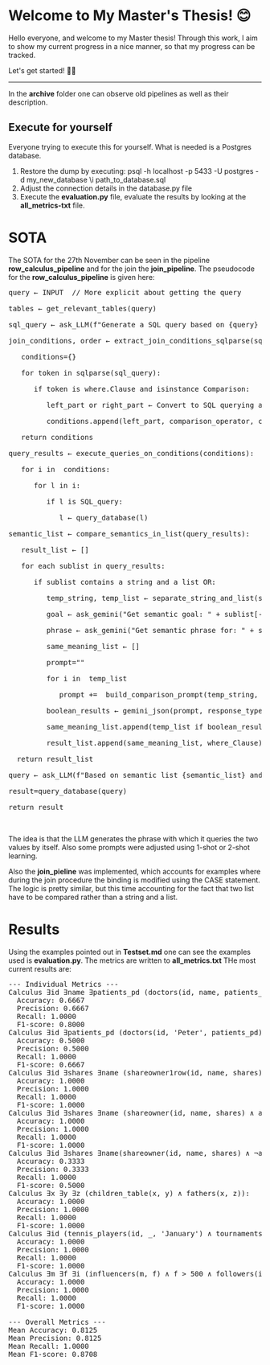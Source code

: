 
# Welcome to My Master's Thesis! 😊

Hello everyone, and welcome to my Master thesis!  Through this work, I aim to show my current progress in a nice manner, so that my progress can be tracked.

Let's get started! 👋🏻

---

In the **archive** folder one can observe old pipelines as well as their description.

## Execute for yourself
Everyone trying to execute this for yourself. What is needed is a Postgres database.
1. Restore the dump by executing: 
psql -h localhost -p 5433 -U postgres -d my_new_database
\i path_to_database.sql
2. Adjust the connection details in the database.py file
3. Execute the **evaluation.py** file, evaluate the results by looking at the **all_metrics-txt** file.

# SOTA

The SOTA for the 27th November can be seen in the pipeline **row_calculus_pipeline** and for the join the **join_pipeline**. The pseudocode  for the **row_calculus_pipeline** is given here:


<pre>
query ← INPUT  // More explicit about getting the query<br>
tables ← get_relevant_tables(query) <br>
sql_query ← ask_LLM(f"Generate a SQL query based on {query} and {tables}")<br>
join_conditions, order ← extract_join_conditions_sqlparse(sql_query):<br>
   conditions={}<br>
   for token in sqlparse(sql_query):<br>
      if token is where.Clause and isinstance Comparison:<br>
         left_part or right_part ← Convert to SQL querying all values represented  <br>
         conditions.append(left_part, comparison_operator, clause, right_part)<br>
   return conditions<br>
query_results ← execute_queries_on_conditions(conditions):<br>
   for i in  conditions:<br>
      for l in i:<br>
         if l is SQL_query:<br>
            l ← query_database(l)<br>
semantic_list ← compare_semantics_in_list(query_results):<br>
   result_list ← []<br>
   for each sublist in query_results:<br>
      if sublist contains a string and a list OR:<br>
         temp_string, temp_list ← separate_string_and_list(sublist) <br>
         goal ← ask_gemini("Get semantic goal: " + sublist[-2])  # Leads to confusion -> not used currently<br>
         phrase ← ask_gemini("Get semantic phrase for: " + sublist[1]) <br>
         same_meaning_list ← []<br>
         prompt=""<br>
         for i in  temp_list<br>
            prompt +=  build_comparison_prompt(temp_string, i, phrase) <br>
         boolean_results ← gemini_json(prompt, response_type = list[boolean])<br>
         same_meaning_list.append(temp_list if boolean_result is true)<br>
         result_list.append(same_meaning_list, where_Clause)<br>
  return result_list<br>
query ← ask_LLM(f"Based on semantic list {semantic_list} and the intital query {sql_query} generate  a new query") <br>
result=query_database(query) <br>
return result<br>
   </pre>

The idea is that the LLM generates the phrase with which it queries the two values
by itself. Also some prompts were adjusted using 1-shot or 2-shot learning. 

Also the **join_pieline** was implemented, which accounts for examples where during the join procedure the binding is modified using the CASE statement. The logic is pretty similar,
but this time accounting for the fact that two list have to be compared rather than a string and a list.


# Results 

Using the examples pointed out in **Testset.md** one can see the examples used is **evaluation.py**. The metrics are written to **all_metrics.txt** THe most current results are:

<pre>
--- Individual Metrics ---
Calculus ∃id ∃name ∃patients_pd (doctors(id, name, patients_pd) ∧ patients_pd < 12):
  Accuracy: 0.6667
  Precision: 0.6667
  Recall: 1.0000
  F1-score: 0.8000
Calculus ∃id ∃patients_pd (doctors(id, 'Peter', patients_pd) ∧ patients_pd < 12):
  Accuracy: 0.5000
  Precision: 0.5000
  Recall: 1.0000
  F1-score: 0.6667
Calculus ∃id ∃shares ∃name (shareowner1row(id, name, shares) ∧ animalowner1row(id, _, 'dog')):
  Accuracy: 1.0000
  Precision: 1.0000
  Recall: 1.0000
  F1-score: 1.0000
Calculus ∃id ∃shares ∃name (shareowner(id, name, shares) ∧ animalowner(id, _, 'dog')):
  Accuracy: 1.0000
  Precision: 1.0000
  Recall: 1.0000
  F1-score: 1.0000
Calculus ∃id ∃shares ∃name(shareowner(id, name, shares) ∧ ¬animalowner(id, _, 'dog')):
  Accuracy: 0.3333
  Precision: 0.3333
  Recall: 1.0000
  F1-score: 0.5000
Calculus ∃x ∃y ∃z (children_table(x, y) ∧ fathers(x, z)):
  Accuracy: 1.0000
  Precision: 1.0000
  Recall: 1.0000
  F1-score: 1.0000
Calculus ∃id (tennis_players(id, _, 'January') ∧ tournaments(id, name, price_money)):
  Accuracy: 1.0000
  Precision: 1.0000
  Recall: 1.0000
  F1-score: 1.0000
Calculus ∃m ∃f ∃i (influencers(m, f) ∧ f > 500 ∧ followers(i, m, z)):
  Accuracy: 1.0000
  Precision: 1.0000
  Recall: 1.0000
  F1-score: 1.0000

--- Overall Metrics ---
Mean Accuracy: 0.8125
Mean Precision: 0.8125
Mean Recall: 1.0000
Mean F1-score: 0.8708

</pre>